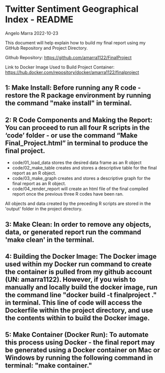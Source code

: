 Twitter Sentiment Geographical Index - README
================
Angelo Marra
2022-10-23

This document will help explain how to build my final report using my
GitHub Repository and Project Directory.

Github Repository: 
<https://github.com/amarra1122/FinalProject>

Link to Docker Image Used to Build Project Container:
<https://hub.docker.com/repository/docker/amarra1122/finalproject>

## **1: Make Install:** Before running any R code - restore the R package environment by running the command **"make install"** in terminal. 

## **2: R Code Components and Making the Report:** You can proceed to run all four R scripts in the ‘code’ folder - or use the command **“Make Final_Project.html”** in terminal to produce the final project.
* code/01_load_data stores the desired data frame as an R object
* code/02_make_table creates and stores a descriptive table for the final report as an R object. 
* code/03_make_graph creates and stores a descriptive graph for the final report as an R object. 
* code/04_render_report will create an html file of the final compiled report once the previous three R codes have been ran. 

All objects and data created by the preceding R scripts are stored in the 'output' folder in the project directory.

## **3: Make Clean:** In order to remove any objects, data, or generated report run the command **'make clean'** in the terminal.

## **4: Building the Docker Image:** The Docker image used within my Docker run command to create the container is pulled from my github account (UN: amarra1122). However, if you wish to manually and locally build the docker image, run the command line **"docker build -t finalproject ."** in terminal. This line of code will access the Dockerfile within the project directory, and use the contents within to build the Docker image.

## **5: Make Container (Docker Run):** To automate this process using Docker - the final report may be generated using a Docker container on Mac or Windows by running the following command in terminal: **"make container."**
